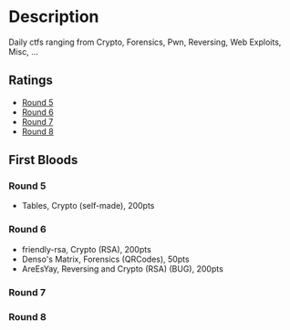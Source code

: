 # Description
Daily ctfs ranging from Crypto, Forensics, Pwn, Reversing, Web Exploits, Misc, ...

## Ratings
- [Round 5](https://github.com/cailllev/CyberSec_Public/blob/master/ctf/imaginary/Round5/README.md)
- [Round 6](https://github.com/cailllev/CyberSec_Public/blob/master/ctf/imaginary/Round6/README.md)
- [Round 7](https://github.com/cailllev/CyberSec_Public/blob/master/ctf/imaginary/Round7/README.md)
- [Round 8](https://github.com/cailllev/CyberSec_Public/blob/master/ctf/imaginary/Round8/README.md)

## First Bloods
### Round 5
 - Tables, Crypto (self-made), 200pts
 
### Round 6
 - friendly-rsa, Crypto (RSA), 200pts
 - Denso's Matrix, Forensics (QRCodes), 50pts
 - AreEsYay, Reversing and Crypto (RSA) (BUG), 200pts

### Round 7
 
### Round 8
